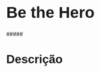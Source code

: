 <style>
    h1, h2, h3, h4 {
        font-family: Arial, Helvetica, sans-serif;
        line-height: 1em;
    }

    h1 {
        font-weight: 900;
        font-size: 3em;
    }

    h2 {
        font-weight: 700;
        font-size: 2.25em;
    }

    h3 {
        font-weight: bold;
        font-size: 1.5em
    }

    h4 {
        font-weight: bold;
        font-size: 1.125em
    }

    p, a, li {
        font-weight: 400;
        font-size: .875em;
        line-height: 1.5em;
        max-width: 30em;
    }

    li {
        line-height: 30px;
    }

    img {
        width: 720px;
        margin: 32px auto;
    }
</style>

<h1>Be the Hero</h1> <!-- Título do projeto -->
<span>#####</span>

<h2>Descrição</h2><br>
<p>